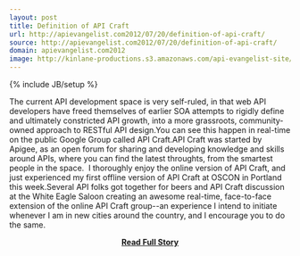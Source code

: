 ```yaml
---
layout: post
title: Definition of API Craft
url: http://apievangelist.com2012/07/20/definition-of-api-craft/
source: http://apievangelist.com2012/07/20/definition-of-api-craft/
domain: apievangelist.com2012
image: http://kinlane-productions.s3.amazonaws.com/api-evangelist-site/blog/apigee-logo.gif
---
```

{% include JB/setup %}<p>The current API development space is very self-ruled, in that web API developers have freed themselves of earlier SOA attempts to rigidly define and ultimately constricted API growth, into a more grassroots, community-owned approach to RESTful API design.You can see this happen in real-time on the public Google Group called API Craft.API Craft was started by Apigee, as an open forum for sharing and developing knowledge and skills around APIs, where you can find the latest throughts, from the smartest people in the space.  I thoroughly enjoy the online version of API Craft, and just experienced my first offline version of API Craft at OSCON in Portland this week.Several API folks got together for beers and API Craft discussion at the White Eagle Saloon creating an awesome real-time, face-to-face extension of the online API Craft group--an experience I intend to initiate whenever I am in new cities around the country, and I encourage you to do the same.</p>
<center><p><a href="http://apievangelist.com2012/07/20/definition-of-api-craft/" style='padding:25px; font-sze:18px; font-weight: bold;'>Read Full Story</a></p></center>
